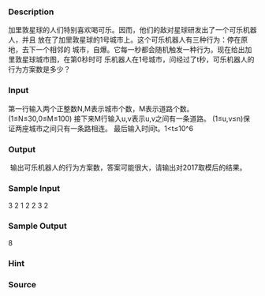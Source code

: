 
### Description
加里敦星球的人们特别喜欢喝可乐。因而，他们的敌对星球研发出了一个可乐机器人，并且
放在了加里敦星球的1号城市上。这个可乐机器人有三种行为：停在原地，去下一个相邻的
城市，自爆。它每一秒都会随机触发一种行为。现在给出加里敦星球城市图，在第0秒时可
乐机器人在1号城市，问经过了t秒，可乐机器人的行为方案数是多少？

### Input
第一行输入两个正整数N,M表示城市个数，M表示道路个数。(1≤N≤30,0≤M≤100)
接下来M行输入u,v表示u,v之间有一条道路。
(1≤u,v≤n)保证两座城市之间只有一条路相连。
最后输入时间t。1<t≤10^6
### Output
 输出可乐机器人的行为方案数，答案可能很大，请输出对2017取模后的结果。
### Sample Input
3 2
1 2
2 3
2
### Sample Output
8
### Hint

### Source
